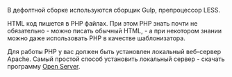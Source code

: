 В дефолтной сборке используются сборщик Gulp, препроцессор LESS.

HTML код пишется в PHP файлах. При этом PHP знать почти не обязательно - можно писать обычный HTML, - а при некотором знании можно даже использовать PHP в качестве шаблонизатора.

Для работы PHP у вас должен быть установлен локальный веб-сервер Apache. Самый простой способ установить локальный сервер - скачать программу [Open Server](https://ospanel.io/).